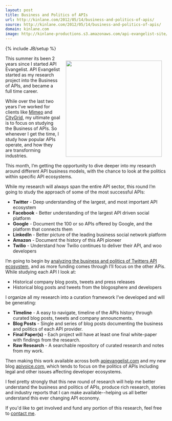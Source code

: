 ```yaml
---
layout: post
title: Business and Politics of APIs
url: http://kinlane.com/2012/05/14/business-and-politics-of-apis/
source: http://kinlane.com/2012/05/14/business-and-politics-of-apis/
domain: kinlane.com
image: http://kinlane-productions.s3.amazonaws.com/api-evangelist-site/blog/Tag-Cloud-Deep-Research-Twitter.png
---
```

{% include JB/setup %}<p><p><img style="padding: 15px;" src="http://kinlane-productions.s3.amazonaws.com/api-voice/Tag-Cloud-Deep-Research-Twitter.png" alt="" width="300" align="right" /></p>
<p>This summer its been 2 years since I started API Evangelist.  API Evangelist started as my research project into the Business of APIs, and became a full time career.</p>
<p>While over the last two years I&rsquo;ve worked for clients like <a title="Mimeo" href="http://developer.mimeo.com">Mimeo</a> and <a title="CityGrid" href="http://developer.citygridmedia.com">CityGrid</a>, my ultimate goal is to focus on studying the Business of APIs.  So whenever I get the time, I study how popular APIs operate, and how they are transforming industries.</p>
<p>This month, I&rsquo;m getting the opportunity to dive deeper into my research around different API business models, with the chance to look at the politics within specific API ecosystems.</p>
<p>While my research will always span the entire API sector, this round I&rsquo;m going to study the approach of some of the most successful APIs:</p>
<ul class="mainlist">
<li><strong>Twitter</strong> - Deep understanding of the largest, and most important API ecosystem</li>
<li><strong>Facebook</strong> - Better understanding of the largest API driven social platform</li>
<li><strong>Google</strong> - Document the 100 or so APIs offered by Google, and the platform that connects them</li>
<li><strong>LinkedIn</strong> - Better picture of the leading business social network platform</li>
<li><strong>Amazon</strong> - Document the history of this API pioneer</li>
<li><strong>Twilio</strong> - Understand how Twilio continues to deliver their API, and woo developers</li>
</ul>
<p>I&rsquo;m going to begin by&nbsp;<a title="analyzing the business and politics of Twitters API ecosystem" href="http://apivoice.com/2012/05/06/the-business-and-politics-of-twitters-api/">analyzing the business and politics of Twitters API ecosystem</a>, and as more funding comes through I&rsquo;ll focus on the other APis.  While studying each API I look at:</p>
<ul class="mainlist">
<li>Historical company blog posts, tweets and press releases</li>
<li>Historical blog posts and tweets from the blogosphere and developers</li>
</ul>
<p>I organize all my research into a curation framework I&rsquo;ve developed and will be generating:</p>
<ul class="mainlist">
<li><strong>Timeline</strong> - A easy to navigate, timeline of the APIs history through curated blog posts, tweets and company announcments.</li>
<li><strong>Blog Posts</strong>&nbsp;- Single and series of blog posts documenting the business and politics of each API provider.</li>
<li><strong>Final Paper(s)</strong> - Each project will have at least one final white-paper with findings from the research.</li>
<li><strong>Raw Research</strong> - A searchable repository of curated research and notes from my work.</li>
</ul>
<p>Then making this work available across both <a title="apievangelist.com" href="http://apievangelist.com">apievangelist.com</a> and my new blog <a title="apivoice.com" href="http://apivoice.com">apivoice.com</a>, which tends to focus on the politics of APIs including legal and other issues affecting developer ecosystems.</p>
<p>I feel pretty strongly that this new round of research will help me better understand the business and politics of APIs, produce rich research, stories and industry reports that I can make available--helping us all better understand this ever changing API economy.</p>
<p>If you'd like to get involved and fund any portion of this research, feel free to <a title="Contact Me" href="/contact/">contact me</a>.</p></p>

